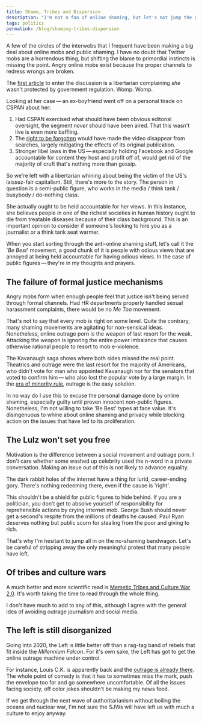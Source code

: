 ```yaml
---
title: Shame, Tribes and Dispersion
description: "I'm not a fan of online shaming, but let's not jump the gone while we're 'Being Best' and take away on the remaining forms of protest we have." 
tags: politics
permalink: /blog/shaming-tribes-dispersion
---
```



A few of the circles of the interwebs that I frequent have been making a big deal about online mobs and public shaming. I have no doubt that Twitter mobs are a horrendous thing, but shifting the blame to primordial instincts is missing the point. Angry online mobs exist because the proper channels to redress wrongs are broken. 

The [first article][hal] to enter the discussion is a libertarian complaining *she* wasn't protected by government regulation. Womp. Womp. 

Looking at her case&thinsp;—&thinsp;an ex-boyfriend went off on a personal tirade on CSPAN about her:
1. Had CSPAN exercised what should have been obvious editorial oversight, the segment *never* should have been aired. That this wasn't live is even more baffling. 
2. The [right to be forgotten][rbf] would have made the video disappear from searches, largely mitigating the effects of its original publication. 
3. Stronger libel laws in the US&thinsp;—&thinsp;especially holding Facebook and Google accountable for content they host and profit off of, would get rid of the majority of cruft that's nothing more than gossip. 

So we're left with a libertarian whining about being the victim of the US's laissez-fair capitalism. Still, there's more to the story. The person in question is a semi-public figure, who works in the media / think tank / busybody / do-nothing class. 

She actually ought to be held accountable for her views. In this instance, she believes people in one of the richest societies in human history ought to die from treatable diseases because of their class background. This is an important opinion to consider if someone's looking to hire you as a journalist or a think tank seat warmer. 

When you start sorting through the anti-online shaming stuff, let's call it the '*Be Best*' movement, a good chunk of it is people with odious views that are annoyed at being held accountable for having odious views. In the case of public figures&thinsp;—&thinsp;they're in my thoughts and prayers.  

## The failure of formal justice mechanisms 

Angry mobs form when enough people feel that justice isn't being served through formal channels. Had HR departments properly handled sexual harassment complaints, there would be no *Me Too* movement.

That's not to say that every mob is right on some level. Quite the contrary, many shaming movements are agitating for non-sensical ideas. Nonetheless, online outrage porn is the weapon of last resort for the weak. Attacking the weapon is ignoring the entire power imbalance that causes otherwise rational people to resort to mob e-violence. 

The Kavanaugh saga shows where both sides missed the real point. Theatrics and outrage were the last resort for the majority of Americans, who didn't vote for man who appointed Kavanaugh nor for the senators that voted to confirm him&thinsp;—&thinsp;who also lost the popular vote by a large margin. In the [era of minority rule][emr], outrage is the easy solution. 

In no way do I use this to excuse the personal damage done by online shaming, especially guilty until proven innocent non-public figures. Nonetheless, I'm not willing to take 'Be Best' types at face value. It's disingenuous to whine about online shaming and privacy while blocking action on the issues that have led to its proliferation. 

## The Lulz won't set you free 

Motivation is the difference between a social movement and outrage porn. I don't care whether some washed up celebrity used the n-word in a private conversation. Making an issue out of this is not likely to advance equality. 

The dark rabbit holes of the internet have a thing for lurid, career-ending gory. There's nothing redeeming there, even if the cause is 'right'. 

This shouldn't be a shield for public figures to hide behind. If you are a politician, you don't get to absolve yourself of responsibility for reprehensible actions by crying internet mob. George Bush should never get a second's respite from the millions of deaths he caused. Paul Ryan deserves nothing but public scorn for stealing from the poor and giving to rich. 

That's why I'm hesitant to jump all in on the no-shaming bandwagon. Let's be careful of stripping away the only meaningful protest that many people have left. 

## Of tribes and culture wars

A much better and more scientific read is [Memetic Tribes and Culture War 2.0][mtc]. It's worth taking the time to read through the whole thing. 

I don't have much to add to any of this, although I agree with the general idea of avoiding outrage journalism and social media. 

## The left is still disorganized 

Going into 2020, the Left is little better off than a rag-tag band of rebels that fit inside the *Millennium Falcon*.  For it's own sake, the Left has got to get the online outrage machine under control.

For instance, Louis C.K. is apparently back and the [outrage is already there][lck]. The whole point of comedy is that it has to sometimes miss the mark, push the envelope too far and go somewhere uncomfortable. Of all the issues facing society, off color jokes shouldn't be making my news feed.  

If we get through the next wave of authoritarianism without boiling the oceans and nuclear war, I'm not sure the SJWs will have left us with much a culture to enjoy anyway. 

[hal]: https://www.firstthings.com/article/2019/01/shame-storm
[rbf]: https://en.wikipedia.org/wiki/Right_to_be_forgotten
[emr]: /blog/minority-rule
[mtc]: https://medium.com/intellectual-explorers-club/memetic-tribes-and-culture-war-2-0-14705c43f6bb
[lck]: https://slate.com/culture/2018/12/louis-ck-leaked-set-governors-parkland-pronouns.html 